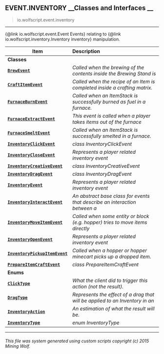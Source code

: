 ## EVENT.INVENTORY __Classes and Interfaces __

>io.wolfscript.event.inventory

---

{@link io.wolfscript.event.Event Events} relating to {@link io.wolfscript.inventory.Inventory inventory} manipulation.

Item | Description   
--- | :--- 
__Classes__|
__[`BrewEvent`](BrewEvent.md)__ | _Called when the brewing of the contents inside the Brewing Stand is_ 
__[`CraftItemEvent`](CraftItemEvent.md)__ | _Called when the recipe of an Item is completed inside a crafting matrix._ 
__[`FurnaceBurnEvent`](FurnaceBurnEvent.md)__ | _Called when an ItemStack is successfully burned as fuel in a furnace._ 
__[`FurnaceExtractEvent`](FurnaceExtractEvent.md)__ | _This event is called when a player takes items out of the furnace_ 
__[`FurnaceSmeltEvent`](FurnaceSmeltEvent.md)__ | _Called when an ItemStack is successfully smelted in a furnace._ 
__[`InventoryClickEvent`](InventoryClickEvent.md)__ | _class InventoryClickEvent_ 
__[`InventoryCloseEvent`](InventoryCloseEvent.md)__ | _Represents a player related inventory event_ 
__[`InventoryCreativeEvent`](InventoryCreativeEvent.md)__ | _class InventoryCreativeEvent_ 
__[`InventoryDragEvent`](InventoryDragEvent.md)__ | _class InventoryDragEvent_ 
__[`InventoryEvent`](InventoryEvent.md)__ | _Represents a player related inventory event_ 
__[`InventoryInteractEvent`](InventoryInteractEvent.md)__ | _An abstract base class for events that describe an interaction between a_ 
__[`InventoryMoveItemEvent`](InventoryMoveItemEvent.md)__ | _Called when some entity or block (e.g. hopper) tries to move items directly_ 
__[`InventoryOpenEvent`](InventoryOpenEvent.md)__ | _Represents a player related inventory event_ 
__[`InventoryPickupItemEvent`](InventoryPickupItemEvent.md)__ | _Called when a hopper or hopper minecart picks up a dropped item._ 
__[`PrepareItemCraftEvent`](PrepareItemCraftEvent.md)__ | _class PrepareItemCraftEvent_ 
__Enums__|
__[`ClickType`](ClickType.md)__ | _What the client did to trigger this action (not the result)._ 
__[`DragType`](DragType.md)__ | _Represents the effect of a drag that will be applied to an Inventory in an_ 
__[`InventoryAction`](InventoryAction.md)__ | _An estimation of what the result will be._ 
__[`InventoryType`](InventoryType.md)__ | _enum InventoryType_ 



---



###### This file was system generated using custom scripts copyright (c) 2015 Mining Wolf.
	

